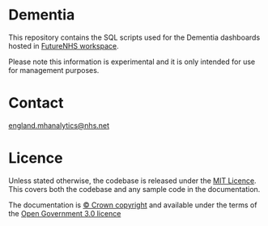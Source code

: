 # Dementia
This repository contains the SQL scripts used for the Dementia dashboards hosted in [FutureNHS workspace](https://future.nhs.uk/connect.ti/DCNFutures/view?objectID=33996464).

Please note this information is experimental and it is only intended for use for management purposes.

# Contact
england.mhanalytics@nhs.net

# Licence

Unless stated otherwise, the codebase is released under the [MIT Licence](https://github.com/nhsengland/Dementia/blob/main/LICENCE). This covers both the codebase and any sample code in the documentation.

The documentation is [© Crown copyright](https://www.nationalarchives.gov.uk/information-management/re-using-public-sector-information/uk-government-licensing-framework/crown-copyright/) and available under the terms of the [Open Government 3.0 licence](https://www.nationalarchives.gov.uk/doc/open-government-licence/version/3/)
